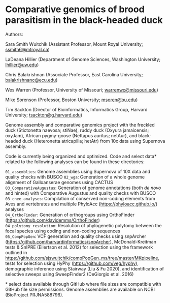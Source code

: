 # Comparative genomics of brood parasitism in the black-headed duck

Authors:

Sara Smith Wuitchik (Assistant Professor, Mount Royal University; ssmith6@mtroyal.ca)

LaDeana Hillier (Department of Genome Sciences, Washington University; lhillier@uw.edu)

Chris Balakrishnan (Associate Professor, East Carolina University; balakrishnanc@ecu.edu)

Wes Warren (Professor, University of Missouri; warrenwc@missouri.edu)

Mike Sorenson (Professor, Boston University; msoren@bu.edu)

Tim Sackton (Director of Bioinformatics, Informatics Group, Harvard University; tsackton@g.harvard.edu)



Genome assembly and comparative genomics project with the freckled duck (Stictonetta naevosa; stiNae), ruddy duck (Oxyura jamaicensis; oxyJam), African pygmy-goose (Nettapus auritus; netAur), and black-headed duck (Heteronetta atricapilla; hetAtr) from 10x data using Supernova assembly.

Code is currently being organized and optimized. Code and select data* related to the following analyses can be found in these directories: 

`01_assemblies`: Genome assemblies using Supernova of 10X data and quality checks with BUSCO 
`02_wga`: Generation of a whole genome alignment of Galloanserae genomes using CACTUS  
`03_ComparativeAugustus`: Generation of genome annotations (both _de novo_ and hinted) with Comparative Augustus and quality checks with BUSCO  
`03_cnee_analyses`: Compilation of conserved non-coding elements from Aves and vertebrates and multiple PhyloAcc (https://phyloacc.github.io/) analyses  
`04_OrthoFinder`: Generation of orthogroups using OrthoFinder (https://github.com/davidemms/OrthoFinder)  
`04_polytomy_resolution`: Resolution of phylogenetic polytomy between the focal species using coding and non-coding sequences  
`05_CompPopGen`: VCF generation and quality checks using snpArcher (https://github.com/harvardinformatics/snpArcher), McDonald-Kreitman tests & SnIPRE (Eilertson et al. 2012) for selection using the framework outlined in https://github.com/sjswuitchik/compPopGen_ms/tree/master/MKpipeline, tests for selection using HyPhy (https://github.com/veg/hyphy), demographic inference using Stairway (Liu & Fu 2020), and identification of selective sweeps using SweepFinder2 (DeGiorgio et al. 2016) 





\* select data available through GitHub where file sizes are compatible with GitHub file size permissions. Genome assemblies are available on NCBI (BioProject PRJNA588796).
